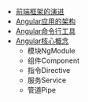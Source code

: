 - [前端框架的演进](./courseware.md/#前端框架的演进)
- [Angular应用的架构](./courseware.md/#Angular应用的架构)
- [Angular命令行工具](./courseware.md/#Angular命令行工具)
- [Angular核心概念](./courseware.md/#Angular核心概念)
    - 模块NgModule
    - 组件Component
    - 指令Directive
    - 服务Service
    - 管道Pipe